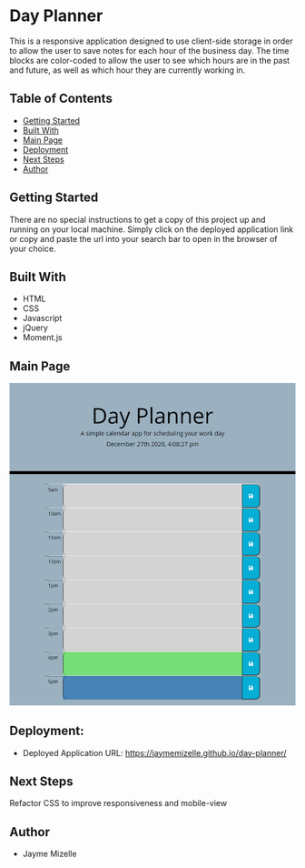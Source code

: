 # Day Planner

This is a responsive application designed to use client-side storage in order to allow the user to save notes for each hour of the business day. The time blocks are color-coded to allow the user to see which hours are in the past and future, as well as which hour they are currently working in.

## Table of Contents
* [Getting Started](#getting-started)
* [Built With](#built-with)
* [Main Page](#main-page)
* [Deployment](#deployment)
* [Next Steps](#next-steps)
* [Author](#author)

## Getting Started
There are no special instructions to get a copy of this project up and running on your local machine. Simply click on the deployed application link or copy and paste the url into your search bar to open in the browser of your choice.


## Built With
* HTML
* CSS
* Javascript
* jQuery
* Moment.js

## Main Page
![application-image](./assets/images/day-planner-screenshot.png)

## Deployment: 

 * Deployed Application URL: https://jaymemizelle.github.io/day-planner/

## Next Steps
Refactor CSS to improve responsiveness and mobile-view

 ## Author
* Jayme Mizelle
